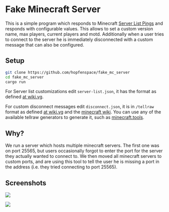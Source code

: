 # Fake Minecraft Server

This is a simple program which responds to Minecraft [Server List Pings](https://wiki.vg/Server_List_Ping) and responds with configurable values. This allows to set a custom version name, max players, current players and motd. Additionally when a user tries to connect to the server he is immediately disconnected with a custom message that can also be configured.

## Setup

```sh
git clone https://github.com/hopfenspace/fake_mc_server
cd fake_mc_server
cargo run
```

For Server list customizations edit `server-list.json`, it has the format as defined [at wiki.vg](https://wiki.vg/Server_List_Ping#Response).

For custom disconnect messages edit `disconnect.json`, it is in `/tellraw` format as defined [at wiki.vg](https://wiki.vg/Chat) and the [minecraft wiki](https://minecraft.gamepedia.com/Raw_JSON_text_format). You can use any of the available tellraw generators to generate it, such as [minecraft.tools](https://minecraft.tools/en/tellraw.php).

## Why?

We run a server which hosts multiple minecraft servers. The first one was on port 25565, but users occasionally forgot to enter the port for the server they actually wanted to connect to. We then moved all minecraft servers to custom ports, and are using this tool to tell the user he is missing a port in the address (i.e. they tried connecting to port 25565).

## Screenshots

![](https://i.m4gnus.de/fcbe7.png)

![](https://i.m4gnus.de/fcbe6.png)
